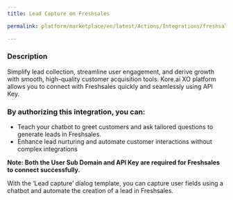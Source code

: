 ```yaml
---
title: Lead Capture on Freshsales

permalink: platform/marketplace/en/latest/Actions/Integrations/freshsales_leadCapture

---
```


### Description

Simplify lead collection, streamline user engagement, and derive growth with smooth, high-quality customer acquisition tools. Kore.ai XO platform allows you to connect with Freshsales quickly and seamlessly using API Key.

### By authorizing this integration, you can:
- Teach your chatbot to greet customers and ask tailored questions to generate leads in Freshsales. 
- Enhance lead nurturing and automate customer interactions without complex integrations

**Note: Both the User Sub Domain and API Key are required for Freshsales to connect successfully.**

With the ‘Lead capture’ dialog template, you can capture user fields using a chatbot and automate the creation of a lead in Freshsales.
